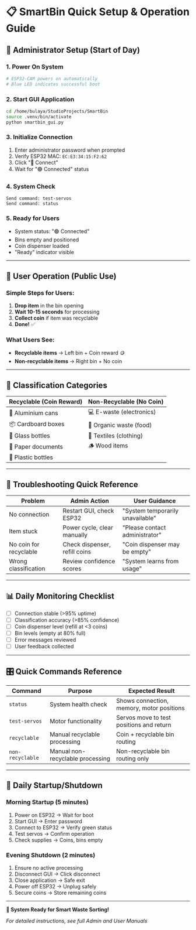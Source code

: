 # 📋 SmartBin Quick Setup & Operation Guide

## 🔧 Administrator Setup (Start of Day)

### 1. Power On System
```bash
# ESP32-CAM powers on automatically
# Blue LED indicates successful boot
```

### 2. Start GUI Application
```bash
cd /home/bulaya/StudioProjects/SmartBin
source .venv/bin/activate
python smartbin_gui.py
```

### 3. Initialize Connection
1. Enter administrator password when prompted
2. Verify ESP32 MAC: `EC:E3:34:15:F2:62`
3. Click "🔗 Connect"
4. Wait for "🟢 Connected" status

### 4. System Check
```
Send command: test-servos
Send command: status
```

### 5. Ready for Users
- System status: "🟢 Connected"
- Bins empty and positioned
- Coin dispenser loaded
- "Ready" indicator visible

---

## 👥 User Operation (Public Use)

### Simple Steps for Users:
1. **Drop item** in the bin opening
2. **Wait 10-15 seconds** for processing
3. **Collect coin** if item was recyclable
4. **Done!** ✅

### What Users See:
- **Recyclable items** → Left bin + Coin reward 🪙
- **Non-recyclable items** → Right bin + No coin

---

## 🎯 Classification Categories

| **Recyclable (Coin Reward)** | **Non-Recyclable (No Coin)** |
|------------------------------|-------------------------------|
| 🥤 Aluminium cans           | 💻 E-waste (electronics)     |
| 📦 Cardboard boxes          | 🍎 Organic waste (food)      |
| 🍾 Glass bottles            | 👕 Textiles (clothing)       |
| 📄 Paper documents          | 🪵 Wood items                |
| 🥤 Plastic bottles          |                               |

---

## 🚨 Troubleshooting Quick Reference

| **Problem** | **Admin Action** | **User Guidance** |
|-------------|------------------|-------------------|
| No connection | Restart GUI, check ESP32 | "System temporarily unavailable" |
| Item stuck | Power cycle, clear manually | "Please contact administrator" |
| No coin for recyclable | Check dispenser, refill coins | "Coin dispenser may be empty" |
| Wrong classification | Review confidence scores | "System learns from usage" |

---

## 📊 Daily Monitoring Checklist

- [ ] Connection stable (>95% uptime)
- [ ] Classification accuracy (>85% confidence)
- [ ] Coin dispenser level (refill at <3 coins)
- [ ] Bin levels (empty at 80% full)
- [ ] Error messages reviewed
- [ ] User feedback collected

---

## 🎛️ Quick Commands Reference

| **Command** | **Purpose** | **Expected Result** |
|-------------|-------------|---------------------|
| `status` | System health check | Shows connection, memory, motor positions |
| `test-servos` | Motor functionality | Servos move to test positions and return |
| `recyclable` | Manual recyclable processing | Coin + recyclable bin routing |
| `non-recyclable` | Manual non-recyclable processing | Non-recyclable bin routing only |

---

## 🔄 Daily Startup/Shutdown

### Morning Startup (5 minutes)
1. Power on ESP32 → Wait for boot
2. Start GUI → Enter password
3. Connect to ESP32 → Verify green status
4. Test servos → Confirm operation
5. Check supplies → Coins, bins empty

### Evening Shutdown (2 minutes)
1. Ensure no active processing
2. Disconnect GUI → Click disconnect
3. Close application → Safe exit
4. Power off ESP32 → Unplug safely
5. Secure coins → Store remaining coins

---

**🎉 System Ready for Smart Waste Sorting!**

*For detailed instructions, see full Admin and User Manuals*
